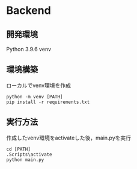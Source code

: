 # Backend

## 開発環境
Python 3.9.6
venv


## 環境構築
ローカルでvenv環境を作成
```
python -m venv [PATH]
pip install -r requirements.txt
```

## 実行方法
作成したvenv環境をactivateした後，main.pyを実行
```
cd [PATH]
.Scripts\activate
python main.py
```

